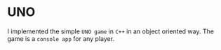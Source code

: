 # UNO

I implemented the simple `UNO game` in `C++` in an object oriented way. The game is a `console app` for any player.
